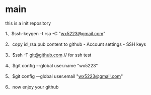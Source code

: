 main
====

this is a init repository

1、$ssh-keygen -t rsa -C "wx5223@gmail.com"

2、copy id_rsa.pub content to github - Account settings - SSH keys

3、$ssh -T git@github.com // for ssh test

4、$git config --global user.name "wx5223"

5、$git config --global user.email "wx5223@gmail.com"

6、now enjoy your github
